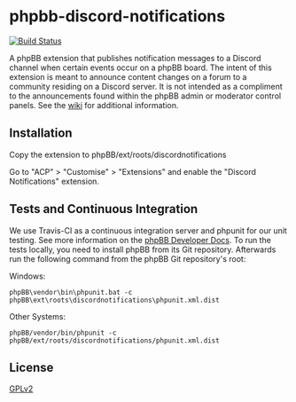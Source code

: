# phpbb-discord-notifications

[![Build Status](https://github.com/m-ober/phpbb-discord-notifications/workflows/Tests/badge.svg)](https://github.com/m-ober/phpbb-discord-notifications/actions)

A phpBB extension that publishes notification messages to a Discord channel when certain events occur on a phpBB board. The intent of this extension is meant to announce content changes on a forum to a community residing on a Discord server. It is not intended as a compliment to the announcements found within the phpBB admin or moderator control panels. See the [wiki](https://github.com/rootslinux/phpbb-discord-notifications/wiki) for additional information.

## Installation

Copy the extension to phpBB/ext/roots/discordnotifications

Go to "ACP" > "Customise" > "Extensions" and enable the "Discord Notifications" extension.

## Tests and Continuous Integration

We use Travis-CI as a continuous integration server and phpunit for our unit testing. See more information on the [phpBB Developer Docs](https://area51.phpbb.com/docs/dev/31x/testing/index.html).
To run the tests locally, you need to install phpBB from its Git repository. Afterwards run the following command from the phpBB Git repository's root:

Windows:

    phpBB\vendor\bin\phpunit.bat -c phpBB\ext\roots\discordnotifications\phpunit.xml.dist

Other Systems:

    phpBB/vendor/bin/phpunit -c phpBB/ext/roots/discordnotifications/phpunit.xml.dist

## License

[GPLv2](license.txt)
